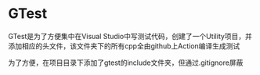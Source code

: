 # GTest
GTest是为了方便集中在Visual Studio中写测试代码，创建了一个Utility项目，并添加相应的头文件，该文件夹下的所有cpp全由github上Action编译生成测试

为了方便，在项目目录下添加了gtest的include文件夹，但通过.gitignore屏蔽